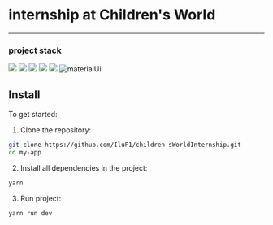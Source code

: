 # internship at Children's World

<hr/>

<h3>project stack</h3>

<p>
      <img src = "https://img.shields.io/badge/react-%2320232a.svg?style=for-the-badge&logo=react&logoColor=%2361DAFB"/>
      <img src = "https://img.shields.io/badge/React_Router-CA4245?style=for-the-badge&logo=react-router&logoColor=white"/>
      <img src = "https://img.shields.io/badge/redux-%23593d88.svg?style=for-the-badge&logo=redux&logoColor=white"/>
      <img src = "https://img.shields.io/badge/ESLint-4B3263?style=for-the-badge&logo=eslint&logoColor=white"/>
          <img src = "https://img.shields.io/badge/vite-%23646CFF.svg?style=for-the-badge&logo=vite&logoColor=white"/>
           <img src = "https://img.shields.io/badge/MUI-%230081CB.svg?style=for-the-badge&logo=mui&logoColor=white" alt="materialUi"/>
</p>

## Install

To get started:

1. Clone the repository:
```sh
git clone https://github.com/IluF1/children-sWorldInternship.git
cd my-app
```

2. Install all dependencies in the project:
```sh
yarn
```

3. Run project:
```sh
yarn run dev
```